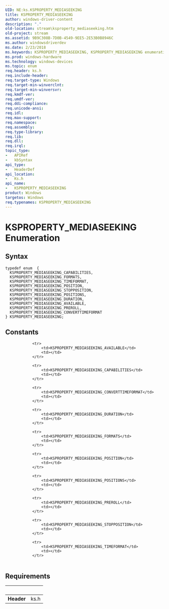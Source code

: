 ```yaml
---
UID: NE:ks.KSPROPERTY_MEDIASEEKING
title: KSPROPERTY_MEDIASEEKING
author: windows-driver-content
description: "."
old-location: stream\ksproperty_mediaseeking.htm
old-project: stream
ms.assetid: 9B9C308B-7D0B-4549-9EE5-2E53B0B8946C
ms.author: windowsdriverdev
ms.date: 2/23/2018
ms.keywords: KSPROPERTY_MEDIASEEKING, KSPROPERTY_MEDIASEEKING enumeration [Streaming Media Devices], KSPROPERTY_MEDIASEEKING_AVAILABLE, KSPROPERTY_MEDIASEEKING_CAPABILITIES, KSPROPERTY_MEDIASEEKING_CONVERTTIMEFORMAT, KSPROPERTY_MEDIASEEKING_DURATION, KSPROPERTY_MEDIASEEKING_FORMATS, KSPROPERTY_MEDIASEEKING_POSITION, KSPROPERTY_MEDIASEEKING_POSITIONS, KSPROPERTY_MEDIASEEKING_PREROLL, KSPROPERTY_MEDIASEEKING_STOPPOSITION, KSPROPERTY_MEDIASEEKING_TIMEFORMAT, ks/KSPROPERTY_MEDIASEEKING, ks/KSPROPERTY_MEDIASEEKING_AVAILABLE, ks/KSPROPERTY_MEDIASEEKING_CAPABILITIES, ks/KSPROPERTY_MEDIASEEKING_CONVERTTIMEFORMAT, ks/KSPROPERTY_MEDIASEEKING_DURATION, ks/KSPROPERTY_MEDIASEEKING_FORMATS, ks/KSPROPERTY_MEDIASEEKING_POSITION, ks/KSPROPERTY_MEDIASEEKING_POSITIONS, ks/KSPROPERTY_MEDIASEEKING_PREROLL, ks/KSPROPERTY_MEDIASEEKING_STOPPOSITION, ks/KSPROPERTY_MEDIASEEKING_TIMEFORMAT, stream.ksproperty_mediaseeking
ms.prod: windows-hardware
ms.technology: windows-devices
ms.topic: enum
req.header: ks.h
req.include-header: 
req.target-type: Windows
req.target-min-winverclnt: 
req.target-min-winversvr: 
req.kmdf-ver: 
req.umdf-ver: 
req.ddi-compliance: 
req.unicode-ansi: 
req.idl: 
req.max-support: 
req.namespace: 
req.assembly: 
req.type-library: 
req.lib: 
req.dll: 
req.irql: 
topic_type:
-	APIRef
-	kbSyntax
api_type:
-	HeaderDef
api_location:
-	Ks.h
api_name:
-	KSPROPERTY_MEDIASEEKING
product: Windows
targetos: Windows
req.typenames: KSPROPERTY_MEDIASEEKING
---
```


# KSPROPERTY_MEDIASEEKING Enumeration


## Syntax
````
typedef enum  { 
  KSPROPERTY_MEDIASEEKING_CAPABILITIES,
  KSPROPERTY_MEDIASEEKING_FORMATS,
  KSPROPERTY_MEDIASEEKING_TIMEFORMAT,
  KSPROPERTY_MEDIASEEKING_POSITION,
  KSPROPERTY_MEDIASEEKING_STOPPOSITION,
  KSPROPERTY_MEDIASEEKING_POSITIONS,
  KSPROPERTY_MEDIASEEKING_DURATION,
  KSPROPERTY_MEDIASEEKING_AVAILABLE,
  KSPROPERTY_MEDIASEEKING_PREROLL,
  KSPROPERTY_MEDIASEEKING_CONVERTTIMEFORMAT
} KSPROPERTY_MEDIASEEKING;
````

## Constants

<table>
            
                <tr>
                    <td>KSPROPERTY_MEDIASEEKING_AVAILABLE</td>
                    <td></td>
                </tr>
            
                <tr>
                    <td>KSPROPERTY_MEDIASEEKING_CAPABILITIES</td>
                    <td></td>
                </tr>
            
                <tr>
                    <td>KSPROPERTY_MEDIASEEKING_CONVERTTIMEFORMAT</td>
                    <td></td>
                </tr>
            
                <tr>
                    <td>KSPROPERTY_MEDIASEEKING_DURATION</td>
                    <td></td>
                </tr>
            
                <tr>
                    <td>KSPROPERTY_MEDIASEEKING_FORMATS</td>
                    <td></td>
                </tr>
            
                <tr>
                    <td>KSPROPERTY_MEDIASEEKING_POSITION</td>
                    <td></td>
                </tr>
            
                <tr>
                    <td>KSPROPERTY_MEDIASEEKING_POSITIONS</td>
                    <td></td>
                </tr>
            
                <tr>
                    <td>KSPROPERTY_MEDIASEEKING_PREROLL</td>
                    <td></td>
                </tr>
            
                <tr>
                    <td>KSPROPERTY_MEDIASEEKING_STOPPOSITION</td>
                    <td></td>
                </tr>
            
                <tr>
                    <td>KSPROPERTY_MEDIASEEKING_TIMEFORMAT</td>
                    <td></td>
                </tr>
</table>


## Requirements
| &nbsp; | &nbsp; |
| ---- |:---- |
| **Header** | ks.h |